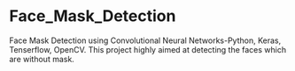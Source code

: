 # Face_Mask_Detection
Face Mask Detection using Convolutional Neural Networks-Python, Keras, Tenserflow, OpenCV. This project highly aimed at detecting the faces which are without mask.
